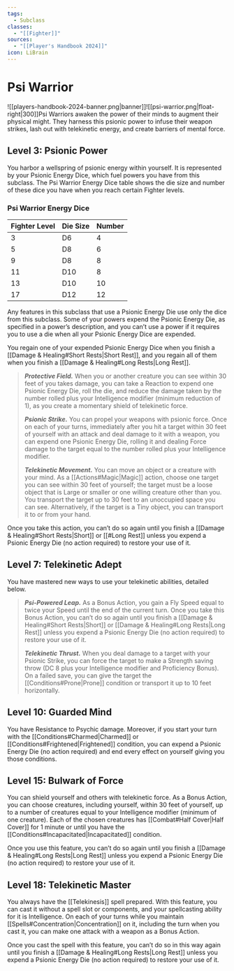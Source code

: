 ```yaml
---
tags:
  - Subclass
classes:
  - "[[Fighter]]"
sources:
  - "[[Player's Handbook 2024]]"
icon: LiBrain
---
```


# Psi Warrior

![[players-handbook-2024-banner.png|banner]]![[psi-warrior.png|float-right|300]]Psi Warriors awaken the power of their minds to augment their physical might. They harness this psionic power to infuse their weapon strikes, lash out with telekinetic energy, and create barriers of mental force.

## Level 3: Psionic Power

You harbor a wellspring of psionic energy within yourself. It is represented by your Psionic Energy Dice, which fuel powers you have from this subclass. The Psi Warrior Energy Dice table shows the die size and number of these dice you have when you reach certain Fighter levels.

### Psi Warrior Energy Dice

| Fighter Level | Die Size | Number |
|:------------- | -------- | ------ |
| 3             | D6       | 4      |
| 5             | D8       | 6      |
| 9             | D8       | 8      |
| 11            | D10      | 8      |
| 13            | D10      | 10     |
| 17            | D12      | 12     |

Any features in this subclass that use a Psionic Energy Die use only the dice from this subclass. Some of your powers expend the Psionic Energy Die, as specified in a power’s description, and you can’t use a power if it requires you to use a die when all your Psionic Energy Dice are expended.

You regain one of your expended Psionic Energy Dice when you finish a [[Damage & Healing#Short Rests|Short Rest]], and you regain all of them when you finish a [[Damage & Healing#Long Rests|Long Rest]].

>**_Protective Field._** When you or another creature you can see within 30 feet of you takes damage, you can take a Reaction to expend one Psionic Energy Die, roll the die, and reduce the damage taken by the number rolled plus your Intelligence modifier (minimum reduction of 1), as you create a momentary shield of telekinetic force.
>
>**_Psionic Strike._** You can propel your weapons with psionic force. Once on each of your turns, immediately after you hit a target within 30 feet of yourself with an attack and deal damage to it with a weapon, you can expend one Psionic Energy Die, rolling it and dealing Force damage to the target equal to the number rolled plus your Intelligence modifier.
>
>**_Telekinetic Movement._** You can move an object or a creature with your mind. As a [[Actions#Magic\|Magic]] action, choose one target you can see within 30 feet of yourself; the target must be a loose object that is Large or smaller or one willing creature other than you. You transport the target up to 30 feet to an unoccupied space you can see. Alternatively, if the target is a Tiny object, you can transport it to or from your hand.

Once you take this action, you can’t do so again until you finish a [[Damage & Healing#Short Rests\|Short]] or [[#Long Rest]] unless you expend a Psionic Energy Die (no action required) to restore your use of it.

## Level 7: Telekinetic Adept

You have mastered new ways to use your telekinetic abilities, detailed below.

>**_Psi-Powered Leap._** As a Bonus Action, you gain a Fly Speed equal to twice your Speed until the end of the current turn. Once you take this Bonus Action, you can’t do so again until you finish a [[Damage & Healing#Short Rests\|Short]] or [[Damage & Healing#Long Rests|Long Rest]] unless you expend a Psionic Energy Die (no action required) to restore your use of it.
>
>**_Telekinetic Thrust._** When you deal damage to a target with your Psionic Strike, you can force the target to make a Strength saving throw (DC 8 plus your Intelligence modifier and Proficiency Bonus). On a failed save, you can give the target the [[Conditions#Prone\|Prone]] condition or transport it up to 10 feet horizontally.

## Level 10: Guarded Mind

You have Resistance to Psychic damage. Moreover, if you start your turn with the [[Conditions#Charmed\|Charmed]] or [[Conditions#Frightened\|Frightened]] condition, you can expend a Psionic Energy Die (no action required) and end every effect on yourself giving you those conditions.

## Level 15: Bulwark of Force

You can shield yourself and others with telekinetic force. As a Bonus Action, you can choose creatures, including yourself, within 30 feet of yourself, up to a number of creatures equal to your Intelligence modifier (minimum of one creature). Each of the chosen creatures has [[Combat#Half Cover\|Half Cover]] for 1 minute or until you have the [[Conditions#Incapacitated\|Incapacitated]] condition.

Once you use this feature, you can’t do so again until you finish a [[Damage & Healing#Long Rests|Long Rest]] unless you expend a Psionic Energy Die (no action required) to restore your use of it.

## Level 18: Telekinetic Master

You always have the [[Telekinesis]] spell prepared. With this feature, you can cast it without a spell slot or components, and your spellcasting ability for it is Intelligence. On each of your turns while you maintain [[Spells#Concentration|Concentration]] on it, including the turn when you cast it, you can make one attack with a weapon as a Bonus Action.

Once you cast the spell with this feature, you can’t do so in this way again until you finish a [[Damage & Healing#Long Rests|Long Rest]] unless you expend a Psionic Energy Die (no action required) to restore your use of it.
